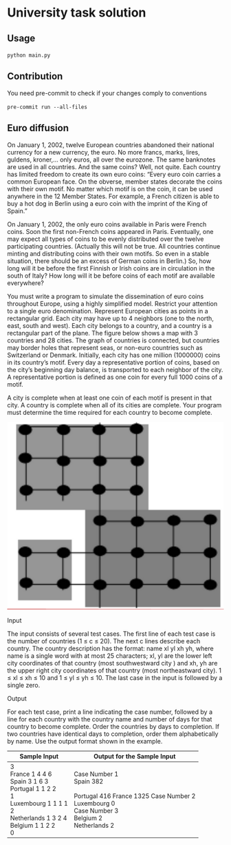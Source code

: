# University task solution

## Usage
`python main.py`

## Contribution
You need pre-commit to check if your changes comply to conventions

`pre-commit run --all-files`

## Euro diffusion

On January 1, 2002, twelve European countries abandoned their national currency for a new
currency, the euro. No more francs, marks, lires, guldens, kroner,... only euros, all over the
eurozone. The same banknotes are used in all countries. And the same coins? Well, not quite. Each
country has limited freedom to create its own euro coins: “Every euro coin carries a common
European face. On the obverse, member states decorate the coins with their own motif. No matter
which motif is on the coin, it can be used anywhere in the 12 Member States. For example, a French
citizen is able to buy a hot dog in Berlin using a euro coin with the imprint of the King of Spain.”

On January 1, 2002, the only euro coins available in Paris were French coins. Soon the first
non-French coins appeared in Paris. Eventually, one may expect all types of coins to be evenly
distributed over the twelve participating countries. (Actually this will not be true. All countries
continue minting and distributing coins with their own motifs. So even in a stable situation, there
should be an excess of German coins in Berlin.) So, how long will it be before the first Finnish or Irish
coins are in circulation in the south of Italy? How long will it be before coins of each motif are
available everywhere?

You must write a program to simulate the dissemination of euro coins throughout Europe, using a
highly simplified model. Restrict your attention to a single euro denomination. Represent European
cities as points in a rectangular grid. Each city may have up to 4 neighbors (one to the north, east,
south and west). Each city belongs to a country, and a country is a rectangular part of the plane. The
figure below shows a map with 3 countries and 28 cities. The graph of countries is connected, but
countries may border holes that represent seas, or non-euro countries such as Switzerland or
Denmark. Initially, each city has one million (1000000) coins in its country’s motif. Every day a
representative portion of coins, based on the city’s beginning day balance, is transported to each
neighbor of the city. A representative portion is defined as one coin for every full 1000 coins of a
motif.

A city is complete when at least one coin of each motif is
present in that city. A country is complete when all of its cities are
complete. Your program must determine the time required for
each country to become complete.

![examole.png](docs/example.png)

Input

The input consists of several test cases. The first line of each test case is the number of countries
(1 ≤ c ≤ 20). The next c lines describe each country. The country description has the format: name xl
yl xh yh, where name is a single word with at most 25 characters; xl, yl are the lower left city
coordinates of that country (most southwestward city ) and xh, yh are the upper right city
coordinates of that country (most northeastward city). 1 ≤ xl ≤ xh ≤ 10 and 1 ≤ yl ≤ yh ≤ 10. The last
case in the input is followed by a single zero.

Output

For each test case, print a line indicating the case number, followed by a line for each country with
the country name and number of days for that country to become complete. Order the countries by
days to completion. If two countries have identical days to completion, order them alphabetically by
name. Use the output format shown in the example.

| Sample Input  | Output for the Sample Input |
| ------------- | ------------- |
|3 <br> France 1 4 4 6 <br> Spain 3 1 6 3 <br> Portugal 1 1 2 2 <br> 1 <br> Luxembourg 1 1 1 1 <br> 2 <br> Netherlands 1 3 2 4 <br>Belgium 1 1 2 2 <br> 0|Case Number 1<br> Spain 382<br><br>Portugal 416 France 1325 Case Number 2<br>Luxembourg 0<br>Case Number 3<br>Belgium 2<br>Netherlands 2|
